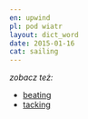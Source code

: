 ```yaml
---
en: upwind
pl: pod wiatr
layout: dict_word
date: 2015-01-16
cat: sailing
---
```


*zobacz też:*

* [beating](/dict/b/beating/)
* [tacking](/dict/t/tacking/)